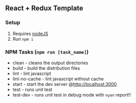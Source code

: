 ## React + Redux Template

### Setup
 1. Requires [nodeJS](https://nodejs.org/en/)
 2. Run `npm i`

### NPM Tasks (`npm run [task_name]`)
 - clean - cleans the output directories
 - build - build the distribution files
 - lint - lint javascript
 - lint-no-cache - lint javascript without cache
 - start - start the dev server @[http://localhost:3000](http://localhost:3000)
 - test - runs unit test
 - test-dev - runs unit test in debug mode with `nyan` report!!
